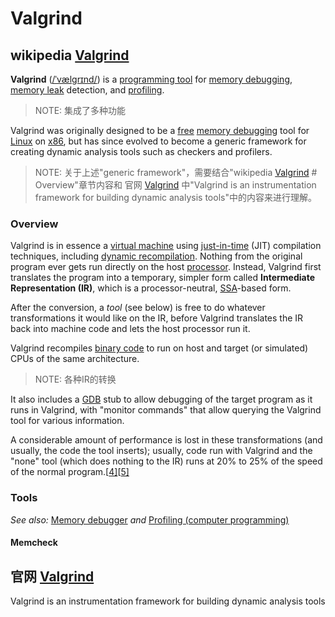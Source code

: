 # Valgrind



## wikipedia [Valgrind](https://en.wikipedia.org/wiki/Valgrind)

**Valgrind** ([/ˈvælɡrɪnd/](https://en.wikipedia.org/wiki/Help:IPA/English)) is a [programming tool](https://en.wikipedia.org/wiki/Programming_tool) for [memory debugging](https://en.wikipedia.org/wiki/Memory_debugger), [memory leak](https://en.wikipedia.org/wiki/Memory_leak) detection, and [profiling](https://en.wikipedia.org/wiki/Profiling_(computer_programming)).

> NOTE: 集成了多种功能

Valgrind was originally designed to be a [free](https://en.wikipedia.org/wiki/Free_software) [memory debugging](https://en.wikipedia.org/wiki/Memory_debugging) tool for [Linux](https://en.wikipedia.org/wiki/Linux) on [x86](https://en.wikipedia.org/wiki/X86), but has since evolved to become a generic framework for creating dynamic analysis tools such as checkers and profilers.

> NOTE: 关于上述"generic framework"，需要结合"wikipedia [Valgrind](https://en.wikipedia.org/wiki/Valgrind) # Overview"章节内容和 官网 [Valgrind](https://www.valgrind.org/) 中"Valgrind is an instrumentation framework for building dynamic analysis tools"中的内容来进行理解。

### Overview

Valgrind is in essence a [virtual machine](https://en.wikipedia.org/wiki/Virtual_machine) using [just-in-time](https://en.wikipedia.org/wiki/Just-in-time_compilation) (JIT) compilation techniques, including [dynamic recompilation](https://en.wikipedia.org/wiki/Dynamic_recompilation). Nothing from the original program ever gets run directly on the host [processor](https://en.wikipedia.org/wiki/Central_processing_unit). Instead, Valgrind first translates the program into a temporary, simpler form called **Intermediate Representation (IR)**, which is a processor-neutral, [SSA](https://en.wikipedia.org/wiki/Static_single_assignment_form)-based form. 

After the conversion, a *tool* (see below) is free to do whatever transformations it would like on the IR, before Valgrind translates the IR back into machine code and lets the host processor run it. 

Valgrind recompiles [binary code](https://en.wikipedia.org/wiki/Binary_code) to run on host and target (or simulated) CPUs of the same architecture. 

> NOTE: 各种IR的转换

It also includes a [GDB](https://en.wikipedia.org/wiki/GDB) stub to allow debugging of the target program as it runs in Valgrind, with "monitor commands" that allow querying the Valgrind tool for various information.

A considerable amount of performance is lost in these transformations (and usually, the code the tool inserts); usually, code run with Valgrind and the "none" tool (which does nothing to the IR) runs at 20% to 25% of the speed of the normal program.[[4\]](https://en.wikipedia.org/wiki/Valgrind#cite_note-4)[[5\]](https://en.wikipedia.org/wiki/Valgrind#cite_note-5)

### Tools

*See also:* [Memory debugger](https://en.wikipedia.org/wiki/Memory_debugger) *and* [Profiling (computer programming)](https://en.wikipedia.org/wiki/Profiling_(computer_programming))

#### Memcheck



## 官网 [Valgrind](https://www.valgrind.org/) 

Valgrind is an instrumentation framework for building dynamic analysis tools